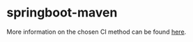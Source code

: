 # springboot-maven



More information on the chosen CI method can be found [here](https://github.com/benwilcock-org/springboot-maven/blob/main/CI.md).
